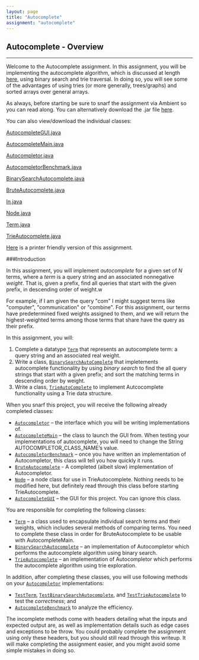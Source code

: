 ```yaml
---
layout: page
title: "Autocomplete"
assignment: "autocomplete"
---
```


## Autocomplete - Overview
---

Welcome to the Autocomplete assignment. In this assignment, you will be implementing the autocomplete algorithm, which is discussed at length [here](/autocomplete/1-autocomplete-algorithm.html), using binary search and trie traversal. In doing so, you will see some of the advantages of using tries (or more generally, trees/graphs) and sorted arrays over general arrays.

As always, before starting be sure to snarf the assignment via Ambient so you can read along. You can alternatively download the .jar file [here](/autocomplete/src/Autocomplete.jar).

You can also view/download the individual classes:

[AutocompleteGUI.java](/autocomplete/code/AutocompleteGUI.html)

[AutocompleteMain.java](/autocomplete/code/AutocompleteMain.html)

[Autocompletor.java](/autocomplete/code/Autocompletor.html)

[AutocompletorBenchmark.java](/autocomplete/code/AutocompletorBenchmark.html)

[BinarySearchAutocomplete.java](/autocomplete/code/BinarySearchAutocomplete.html)

[BruteAutocomplete.java](/autocomplete/code/BruteAutocomplete.html)

[In.java](/autocomplete/code/In.html)

[Node.java](/autocomplete/code/Node.html)

[Term.java](/autocomplete/code/Term.html)

[TrieAutocomplete.java](/autocomplete/code/TrieAutocomplete.html)

[Here](/autocomplete/printer-friendly.html) is a printer friendly version of this assignment.

###Introduction

In this assignment, you will implement <em>autocomplete</em> for a given set of <i>N</i>
terms, where a <em>term</em> is a query string and an associated nonnegative
<em>weight</em>. That is, given a prefix, find all queries that start with the given
prefix, in descending order of weight.w

For example, if I am given the query "com" I might suggest terms like
"computer", "communication" or "combine". For this assignment, our terms
have predetermined fixed weights assigned to them, and we will return the
highest-weighted terms among those terms that share have the query as their
prefix.

In this assignment, you will:

<ol>
<li> Complete a datatype <code><a href="code/Term.html">Term</a></code> that represents an autocomplete
term: a query string and an associated real weight.
<li> Write a class, <code><a
href="code/BinarySearchAutoComplete.html">BinarySearchAutoComplete</a></code>
that impletements autocomplete
functionality  by using <em>binary search</em>
to find the all query strings that start with a given prefix; and sort the
matching terms in descending order by weight. 
<li> Write a class, <code><a
href="code/TrieAutoComplete.html">TrieAutoComplete</a></code> to implement
Autcocomplete functionality using a Trie data structure.
</ol>

When you snarf this project, you will receive the following already completed classes:

<ul>
<li><code><a href="code/Autocompletor.html">Autocompletor</a></code> – the interface which you will be writing implementations of.</li>
<li><code><a href="code/AutocompleteMain.html">AutocompleteMain</a></code> – the class to launch the GUI from. When testing your implementations of autocomplete, you will need to change the String AUTOCOMPLETOR_CLASS_NAME’s value.</li>
<li><code><a href="code/AutocompletorBenchmark.html">AutocompletorBenchmark</a></code> – once you have written an implementation of Autocompletor, this class will tell you how quickly it runs.</li>
<li><code><a href="code/BruteAutocomplete.html">BruteAutocomplete</a></code> - A completed (albeit slow) implementation of Autocompletor. </li>
<li><code><a href="code/Node.html">Node</a></code> – a node class for use in TrieAutocomplete. Nothing needs to be modified here, but definitely read through this class before starting TrieAutocomplete.</li>
<li><code><a href="code/AutocompleteGUI.html">AutocompleteGUI</a></code> –
the GUI for this project. You can ignore this class.</li>
</ul>

You are responsible for completing the following classes:

<ul>
<li><code><a href="code/Term.html">Term</a></code> – a class used to encapsulate individual search terms and their weights, which includes several methods of comparing terms. You need to complete these class in order for BruteAutocomplete to be usable with AutocompleteMain.</li>
<li><code><a href="code/BinarySearchAutocomplete.html">BinarySearchAutocomplete</a></code> – an implementation of Autocompletor which performs the autocomplete algorithm using binary search.</li>
<li><code><a href="code/TrieAutocomplete.html">TrieAutocomplete</a></code> – an implementation of Autocompletor which performs the autocomplete algorithm using trie exploration.</li></ul>
</ul>

In addition, after completing these classes, you will use following methods
on your <code><a href="code/Autocompletor.html">Autocompletor</a></code> implementations:

<ul>
<li> <code><a href="code/TestTerm.html">TestTerm</a></code>,
<code><a
href="code/TestBinarySearchAutocomplete.html">TestBinarySearchAutocomplete</a></code>,
and <code><a href="code/TestTrieAutocomplete.html">TestTrieAutocomplete</a></code> to test the
<em>correctness</em>; and</li>
<li> <code><a href="code/AutocompleteBenchmark.html">AutocompleteBenchmark</a></code> to analyze the efficiency.</li>
</ul>

The incomplete methods come with headers detailing what the inputs and
expected output are, as well as implementation details such as edge cases
and exceptions to be throw. You could probably complete the assignment
using only these headers, but you should still read through this
writeup. It will make completing the assignment easier, and you might avoid
some simple mistakes in doing so.

